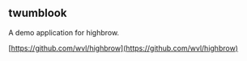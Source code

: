 twumblook
---------

A demo application for highbrow.

[https://github.com/wvl/highbrow](https://github.com/wvl/highbrow)
